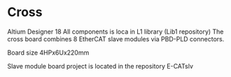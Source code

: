 # Cross 
Altium Designer 18
All components is loca in L1 library (Lib1 repository) 
The cross board combines 8 EtherCAT slave modules via PBD-PLD connectors.

Board size 4HPx6Ux220mm

Slave module board project is located in the repository E-CATslv
